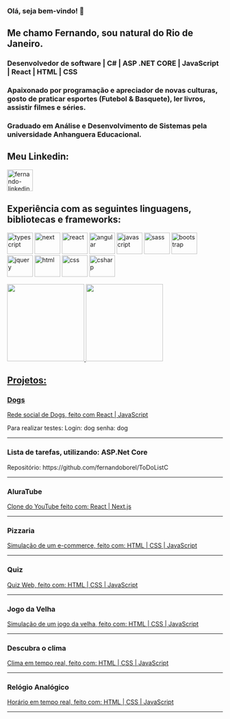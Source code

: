 ### Olá, seja bem-vindo! 👋

## Me chamo Fernando, sou natural do Rio de Janeiro.

### Desenvolvedor de software | C# | ASP .NET CORE | JavaScript | React | HTML | CSS

### Apaixonado por programação e apreciador de novas culturas, gosto de praticar esportes (Futebol & Basquete), ler livros, assistir filmes e séries.

### Graduado em Análise e Desenvolvimento de Sistemas pela universidade Anhanguera Educacional.

## Meu Linkedin:
<a href="https://www.linkedin.com/in/fernando-borel-devfer/" target="_blank">
  <img align="center" alt="fernando-linkedin" height="50" width="60" src="https://cdn.jsdelivr.net/gh/devicons/devicon/icons/linkedin/linkedin-original.svg"/>
</a>
  

## Experiência com as seguintes linguagens, bibliotecas e frameworks:
<img src="https://cdn.jsdelivr.net/gh/devicons/devicon/icons/typescript/typescript-original.svg" height="50" width="60" title="Typescript" alt="typescript"></img>
<img src="https://cdn.jsdelivr.net/gh/devicons/devicon/icons/nextjs/nextjs-original.svg" height="50" width="60" title="Next" alt="next"></img>
<img src="https://cdn.jsdelivr.net/gh/devicons/devicon/icons/react/react-original-wordmark.svg" height="50" width="60" title="React" alt="react"></img>
<img src="https://cdn.jsdelivr.net/gh/devicons/devicon/icons/angularjs/angularjs-original.svg" height="50" width="60" title="Angular" alt="angular"></img>
<img src="https://cdn.jsdelivr.net/gh/devicons/devicon/icons/javascript/javascript-original.svg" height="50" width="60" title="Javascript" alt="javascript"></img>
<img src="https://cdn.jsdelivr.net/gh/devicons/devicon/icons/sass/sass-original.svg" height="50" width="60" title="Sass" alt="sass"></img>
<img src="https://cdn.jsdelivr.net/gh/devicons/devicon/icons/bootstrap/bootstrap-plain-wordmark.svg" height="50" width="60" title="Bootstrap" alt="bootstrap"></img>
<img src="https://cdn.jsdelivr.net/gh/devicons/devicon/icons/jquery/jquery-original-wordmark.svg" height="50" width="60" title="Jquery" alt="jquery"></img>
<img src="https://cdn.jsdelivr.net/gh/devicons/devicon/icons/html5/html5-original-wordmark.svg" height="50" width="60" title="Html" alt="html"></img>
<img src="https://cdn.jsdelivr.net/gh/devicons/devicon/icons/css3/css3-original-wordmark.svg" height="50" width="60" title="Css" alt="css"></img>
<img src="https://cdn.jsdelivr.net/gh/devicons/devicon/icons/csharp/csharp-original.svg" height="50" width="60" title="C#" alt="csharp"></img>

<div>
  <a href="https://github.com/fernandoborel">
  <img height="180em" src="https://github-readme-stats.vercel.app/api?username=fernandoborel&show_icons=true&theme=radical&include_all_commits=true&count_private=true"/>
  <img height="180em" src="https://github-readme-stats.vercel.app/api/top-langs/?username=fernandoborel&layout=compact&langs_count=16&theme=radical"/>
</div>


## Projetos:
<div>
    <h3>Dogs</h3>
    <a href="https://dogs-khaki.vercel.app/"><p>Rede social de Dogs, feito com React | JavaScript</p></a>
    <p>Para realizar testes: Login: dog  senha: dog</p>
</div>

<hr/>

<div>
  <h3>Lista de tarefas, utilizando: ASP.Net Core</h3>
  <p>Repositório: https://github.com/fernandoborel/ToDoListC</p>
</div>

<hr/>
  
  
<div>
    <h3>AluraTube</h3>
    <a href="https://alura-tube-zeta.vercel.app/"><p>Clone do YouTube feito com: React | Next.js</p></a>  
</div>

<hr/>

<div>
    <h3>Pizzaria</h3>
    <a href="https://fernandoborel.github.io/projeto-pizzaria/">
        <p>Simulação de um e-commerce, feito com: HTML | CSS | JavaScript</p>
    </a>
</div>

<hr/>

<div>
    <h3>Quiz</h3>
    <a href="https://fernandoborel.github.io/quizweb/">
        <p>Quiz Web, feito com: HTML | CSS | JavaScript</p>
    </a>
</div>

<hr/>

<div>
    <h3>Jogo da Velha</h3>
    <a href="https://fernandoborel.github.io/jogodavelha/">
        <p>Simulação de um jogo da velha, feito com: HTML | CSS | JavaScript</p>
    </a>
</div>

<hr/>

<div>
    <h3>Descubra o clima</h3>
    <a href="https://fernandoborel.github.io/descubra-o-clima/">
        <p>Clima em tempo real, feito com: HTML | CSS | JavaScript</p>
    </a>
</div>

<hr/>

<div>
    <h3>Relógio Analógico</h3>
    <a href="https://fernandoborel.github.io/relogio-analogico/">
        <p>Horário em tempo real, feito com: HTML | CSS | JavaScript</p>
    </a>
</div>

<hr/>


<!--
**fernandoborel/fernandoborel** is a ✨ _special_ ✨ repository because its `README.md` (this file) appears on your GitHub profile.

Here are some ideas to get you started:

- 🔭 I’m currently working on ...
- 🌱 I’m currently learning ...
- 👯 I’m looking to collaborate on ...
- 🤔 I’m looking for help with ...
- 💬 Ask me about ...
- 📫 How to reach me: ...
- 😄 Pronouns: ...
- ⚡ Fun fact: ...
-->
